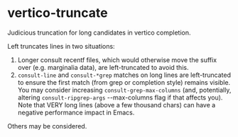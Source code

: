 # vertico-truncate
Judicious truncation for long candidates in vertico completion.

Left truncates lines in two situations:

1. Longer consult recentf files, which would otherwise move the
 suffix over (e.g. marginalia data), are left-truncated to avoid
    this.
2. `consult-line` and `consult-*grep` matches on long lines are
   left-truncated to ensure the first match (from grep or
   completion style) remains visible.  You may consider increasing
   `consult-grep-max-columns` (and, potentially, altering
   `consult-ripgrep-args` --max-columns flag if that affects you).
   Note that VERY long lines (above a few thousand chars) can have
   a negative performance impact in Emacs.
   
Others may be considered.
